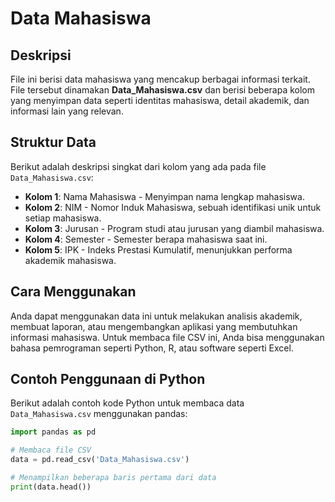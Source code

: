 # Data Mahasiswa

## Deskripsi
File ini berisi data mahasiswa yang mencakup berbagai informasi terkait. File tersebut dinamakan **Data_Mahasiswa.csv** dan berisi beberapa kolom yang menyimpan data seperti identitas mahasiswa, detail akademik, dan informasi lain yang relevan.

## Struktur Data
Berikut adalah deskripsi singkat dari kolom yang ada pada file `Data_Mahasiswa.csv`:

- **Kolom 1**: Nama Mahasiswa - Menyimpan nama lengkap mahasiswa.
- **Kolom 2**: NIM - Nomor Induk Mahasiswa, sebuah identifikasi unik untuk setiap mahasiswa.
- **Kolom 3**: Jurusan - Program studi atau jurusan yang diambil mahasiswa.
- **Kolom 4**: Semester - Semester berapa mahasiswa saat ini.
- **Kolom 5**: IPK - Indeks Prestasi Kumulatif, menunjukkan performa akademik mahasiswa.

## Cara Menggunakan
Anda dapat menggunakan data ini untuk melakukan analisis akademik, membuat laporan, atau mengembangkan aplikasi yang membutuhkan informasi mahasiswa. Untuk membaca file CSV ini, Anda bisa menggunakan bahasa pemrograman seperti Python, R, atau software seperti Excel.

## Contoh Penggunaan di Python
Berikut adalah contoh kode Python untuk membaca data `Data_Mahasiswa.csv` menggunakan pandas:

```python
import pandas as pd

# Membaca file CSV
data = pd.read_csv('Data_Mahasiswa.csv')

# Menampilkan beberapa baris pertama dari data
print(data.head())
